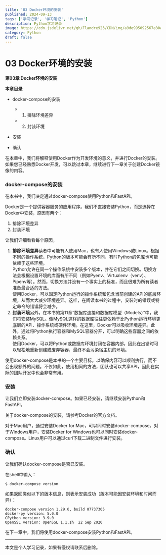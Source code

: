```yaml
---
title: '03 Docker环境的安装'
published: 2024-09-13
tags: ['学习记录', '学习笔记', 'Python']
description: Python学习记录
image: https://cdn.jsdelivr.net/gh/Flandre923/CDN/img/a9de995092567e80a6b0ab0fca68948f38982d0b5052bca7d870a72c04808733.png
category: Python
draft: false
---
```



# 03 **Docker环境的安装**

**第03章 Docker环境的安装**

**本章目录**

* docker-compose的安装

  * 1. 排除环境差异
  * 2. 封装环境
* 安装
* 确认

在本章中，我们将解释使用Docker作为开发环境的意义，并进行Docker的安装。 如果您已经熟悉Docker开发，可以跳过本章，继续进行下一章关于创建Docker镜像的内容。

### docker-compose的安装

在本书中，我们决定通过docker-compose使用Python和FastAPI。

Docker是一个提供容器服务的应用程序。我们不直接安装Python，而是选择在Docker中安装，原因有两个：

1. 排除环境差异
2. 封装环境

让我们详细看看每个原因。

1. **排除环境差异**读者中可能有人使用Mac，也有人使用Windows或Linux。根据不同的操作系统，Python的版本可能会有所不同，有时Python的包库也可能依赖于这些环境。  
    Python允许在同一个操作系统中安装多个版本，并在它们之间切换。切换方法会根据设置环境的库而有所不同（例如Pyenv、Virtualenv（venv）、Pipenv等）。然而，切换方法并没有一个事实上的标准，而且很难为所有读者准备最合适的方法。  
    使用Docker，可以固定Python运行的操作系统和包含当前创建的API的底层环境，从而大大减少环境差异。这样，在阅读本书的过程中，安装时的错误或特定命令的错误将会减少。
2. **封装环境**另外，在本书的第11章“数据库连接和数据库模型（Models）”中，我们将安装MySQL。像MySQL这样的数据库往往更依赖于比Python运行环境更底层的API、操作系统或硬件环境。在这里，Docker可以吸收环境差异。此外，通过将Python执行容器和MySQL容器分开，可以明确这些容器之间的依赖关系。  
    使用Docker，可以将Python或数据库环境封闭在容器内部，因此在出错时可以轻松地重新创建或废弃容器，最终不会污染宿主机的环境。

使用docker-compose是本书的一个主要目标，以确保内容可以顺利执行，而不会出现额外的问题。不仅如此，使用相同的方法，团队也可以共享API，因此在实际的团队开发中也会非常有用。

### 安装

让我们立即安装docker-compose。如果已经安装，请继续安装Python和FastAPI。

关于docker-compose的安装，请参考Docker的官方文档。

对于Mac用户，通过安装Docker for Mac，可以同时安装docker-compose。对于Windows用户，安装Docker for Windows也可以同时安装docker-compose。Linux用户可以通过curl下载二进制文件进行安装。

### 确认

让我们确认docker-compose是否已安装。

在shell中输入：

```shell
$ docker-compose version
```

如果返回类似以下的版本信息，则表示安装成功（版本可能因安装环境和时间而异）：

```text
docker-compose version 1.29.0, build 07737305
docker-py version: 5.0.0
CPython version: 3.9.0
OpenSSL version: OpenSSL 1.1.1h  22 Sep 2020
```

在下一章中，我们将使用docker-compose安装Python和FastAPI。

---
本文是个人学习记录，如果有侵权请联系后删除。
